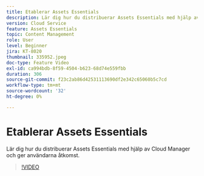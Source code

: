 ```yaml
---
title: Etablerar Assets Essentials
description: Lär dig hur du distribuerar Assets Essentials med hjälp av Cloud Manager och ger användarna åtkomst.
version: Cloud Service
feature: Assets Essentials
topic: Content Management
role: User
level: Beginner
jira: KT-8020
thumbnail: 335952.jpeg
doc-type: Feature Video
exl-id: ca994bdb-8f59-4504-b623-68d74e559fbb
duration: 306
source-git-commit: f23c2ab86d42531113690df2e342c65060b5c7cd
workflow-type: tm+mt
source-wordcount: '32'
ht-degree: 0%

---
```


# Etablerar Assets Essentials

Lär dig hur du distribuerar Assets Essentials med hjälp av Cloud Manager och ger användarna åtkomst.

>[!VIDEO](https://video.tv.adobe.com/v/335952?quality=12&learn=on)

